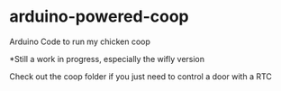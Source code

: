 arduino-powered-coop
====================

Arduino Code to run my chicken coop

*Still a work in progress, especially the wifly version

Check out the coop folder if you just need to control a door with a RTC

